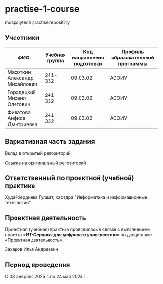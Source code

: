 # practise-1-course

mospolytech practise repository

## Участники

| ФИО | Учебная группа | Код направления подготовки | Профиль образовательной программы |
|-|-|-|-|
| Махоткин Александр Михайлович | 241-332 | 09.03.02 | АСОИУ |
| Городецкий Михаил Олегович | 241-332 | 09.03.02 | АСОИУ |
| Филатова Анфиса Дмитриевна | 241-332 | 09.03.02 | АСОИУ |

## Вариативная часть задания

Вклад в открытый репозиторий

[Ссылка на оригинальный репозиторий](https://github.com/dgkanatsios/PuzzleGameUnity)

## Ответственный по проектной (учебной) практике

Худайбердиева Гулшат, кафедра "Информатика и информационные технологии"

## Проектная деятельность

Проектная (учебная) практика проводилась в связке с выполнением проекта «***ИТ-Сервисы для цифрового университета***» по дисциплине «Проектная деятельность».

Захаров Илья Андреевич

## Период проведения

С 03 февраля 2025 г. по 24 мая 2025 г.
